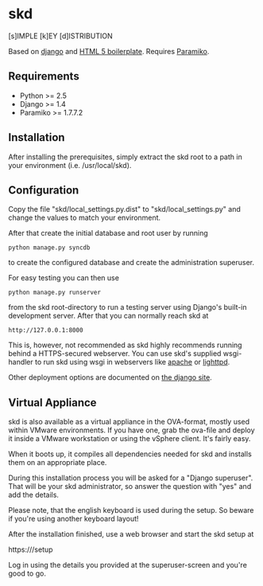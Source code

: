 skd
===

[s]IMPLE [k]EY [d]ISTRIBUTION

Based on [django](https://www.djangoproject.com) and
[HTML 5 boilerplate](http://html5boilerplate.com). Requires
[Paramiko](http://www.lag.net/paramiko/).

Requirements
------------

  * Python >= 2.5
  * Django >= 1.4
  * Paramiko >= 1.7.7.2

Installation
------------

After installing the prerequisites, simply extract the skd root to a path
in your environment (i.e. /usr/local/skd).

Configuration
-------------

Copy the file "skd/local_settings.py.dist" to "skd/local_settings.py" and
change the values to match your environment.

After that create the initial database and root user by running

    python manage.py syncdb

to create the configured database and create the administration superuser.

For easy testing you can then use

    python manage.py runserver

from the skd root-directory to run a testing server using Django's
built-in development server. After that you can normally reach skd at

    http://127.0.0.1:8000

This is, however, not recommended as skd highly recommends running behind
a HTTPS-secured webserver. You can use skd's supplied wsgi-handler to run
skd using wsgi in webservers like
[apache](https://docs.djangoproject.com/en/1.4/howto/deployment/wsgi/modwsgi/)
or [lighttpd](http://redmine.lighttpd.net/projects/lighttpd2/wiki/Howto_WSGI).

Other deployment options are documented on
[the django site](https://docs.djangoproject.com/en/1.4/howto/deployment/).

Virtual Appliance
-----------------

skd is also available as a virtual appliance in the OVA-format, mostly used
within VMware environments. If you have one, grab the ova-file and deploy it
inside a VMware workstation or using the vSphere client. It's fairly easy.

When it boots up, it compiles all dependencies needed for skd and installs
them on an appropriate place.

During this installation process you will be asked for a "Django superuser".
That will be your skd administrator, so answer the question with "yes" and
add the details.

Please note, that the english keyboard is used during the setup. So beware if
you're using another keyboard layout!

After the installation finished, use a web browser and start the skd setup at

https://<the name or ip of your virtual machine>/setup

Log in using the details you provided at the superuser-screen and you're good
to go.